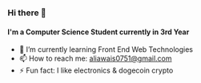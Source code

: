 ### Hi there 👋
#### I'm a Computer Science Student currently in 3rd Year

<!--
**aliawais358/aliawais358** is a ✨ _special_ ✨ repository because its `README.md` (this file) appears on your GitHub profile.

Here are some ideas to get you started:

- 🔭 I’m currently working on -->
- 🌱 I’m currently learning Front End Web Technologies
- 📫 How to reach me: aliawais0751@gmail.com
- ⚡ Fun fact: I like electronics & dogecoin crypto

